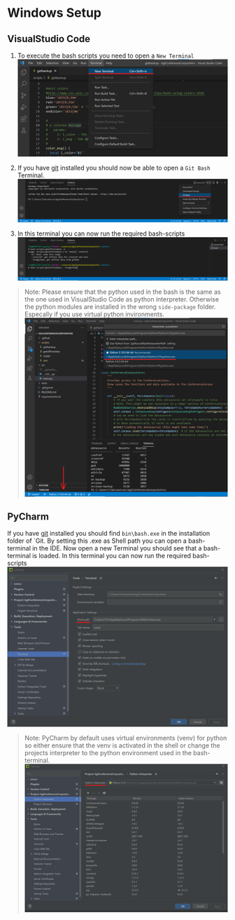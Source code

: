 # Windows Setup

## VisualStudio Code
1) To execute the bash scripts you need to open a `New Terminal`
![](./images/vs_new_terminal.png)

2) If you have [git](https://git-scm.com/) installed you should now be able to open a `Git Bash` Terminal. ![](./images/vs_open_bash_terminal.png)

3) In this terminal you can now run the required bash-scripts
![](./images/vs_bash_usage.png)

> Note: Please ensure that the python used in the bash is the same as the one used in VisualStudio Code as python interpreter. Otherwise the python modules are installed in the wrong `side-package` folder.
>  Especally if you use virtual python invironments.
> ![](./images/vs_python_interpreter.png)

## PyCharm
If you have [git](https://git-scm.com/) installed you should find `bin\bash.exe` in the installation folder of `Git.
By setting this .exe as Shell path you can open a bash-terminal in the IDE. Now open a new Terminal you should see that a bash-terminal is loaded. In this terminal you can now run the required bash-scripts
![](./images/pycharm_shell.png)
>Note: PyCharm by default uses virtual environments (venv) for python so either ensure that the venv is activated in the shell or change the projects interpreter to the python environment used in the bash-terminal.
>![](./images/pycharm_project_interpreter.png)